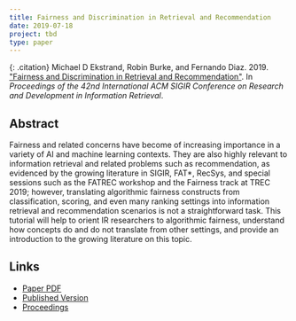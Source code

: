 ```yaml
---
title: Fairness and Discrimination in Retrieval and Recommendation
date: 2019-07-18
project: tbd
type: paper
---
```


{: .citation}
Michael D Ekstrand, Robin Burke, and Fernando Diaz. 2019. ["Fairness and Discrimination in Retrieval and Recommendation"](#). In <cite>Proceedings of the 42nd International ACM SIGIR Conference on Research and Development in Information Retrieval</cite>.

## Abstract

Fairness and related concerns have become of increasing importance in a variety of AI and machine learning contexts. They are also highly relevant to information retrieval and related problems such as recommendation, as evidenced by the growing literature in SIGIR, FAT*, RecSys, and special sessions such as the FATREC workshop and the Fairness track at TREC 2019; however, translating algorithmic fairness constructs from classification, scoring, and even many ranking settings into information retrieval and recommendation scenarios is not a straightforward task. This tutorial will help to orient IR researchers to algorithmic fairness, understand how concepts do and do not translate from other settings, and provide an introduction to the growing literature on this topic.

## Links

* [Paper PDF](http://delivery.acm.org/10.1145/3340000/3331380/p1403-ekstrand.pdf?ip=132.178.207.20&id=3331380&acc=ACTIVE%20SERVICE&key=A79D83B43E50B5B8%2EA938C0F0E726A157%2E4D4702B0C3E38B35%2E4D4702B0C3E38B35&__acm__=1576898549_9b11b3b27460b52e557f51072d2b857a)
* [Published Version](http://sigir.org/sigir2019/)
* [Proceedings](https://dl.acm.org/citation.cfm?id=3331380)